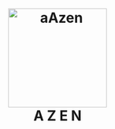 <h1 align="center">
  <a href="https://github.com/azen-bot/azen">
  <img src="https://aoneo.github.io/hosting/images/azen/logo.png" alt="aAzen" width="200"></a>
  <br>
  A Z E N
  <br>
</h1>
